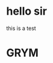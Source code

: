 <doctype html>
<html lang="sv">
<head>
  <title> test </title>
<body>
<h1>hello sir</h1>
<p>this is a test</p>
</body>
</head>

<head>
  <title>2a</title>
<body>
<h1>GRYM</h1>
</body>
</head>
</html>
